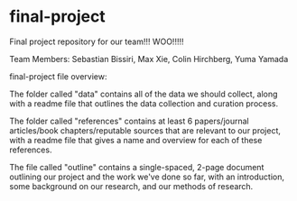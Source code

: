 # final-project
Final project repository for our team!!! WOO!!!!!

Team Members: Sebastian Bissiri, Max Xie, Colin Hirchberg, Yuma Yamada

final-project file overview:

  The folder called "data" contains all of the data we should collect, along with a readme file that outlines the data collection and curation process.
  
  The folder called "references" contains at least 6 papers/journal articles/book chapters/reputable sources that are relevant to our project, with a readme file that gives a name and overview for each of these references.
  
  The file called "outline" contains a single-spaced, 2-page document outlining our project and the work we've done so far, with an introduction, some background on our research, and our methods of research.
